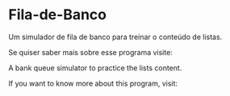 # Fila-de-Banco
Um simulador de fila de banco para treinar o conteúdo de listas.
<p>Se quiser saber mais sobre esse programa visite: </p>
<p>A bank queue simulator to practice the lists content.</p>
<p>If you want to know more about this program, visit: </p> 

